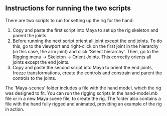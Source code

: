 ## Instructions for running the two scripts

There are two scripts to run for setting up the rig for the hand:

1. Copy and paste the first script into Maya to set up the rig skeleton and parent the joints.
2. Before running the next script orient all joint except the end joints. To do this, go to the viewport and right-click on the first joint in the hierarchy (in this case, the arm joint) and click 'Select hierarchy'. Then, go to the Rigging menu -> Skeleton -> Orient Joints. This correctly orients all joints except the end joints.
3. Copy and paste the second script into Maya to orient the end joints, freeze transformations, create the controls and constrain and parent the controls to the joints.

The 'Maya-scenes' folder includes a file with the hand model, which the rig was designed to fit.
You can run the rigging scripts in the hand-model.mb file or in a new Maya scene file, to create the rig.
The folder also contains a file with the hand fully rigged and animated, providing an example of the rig in action.